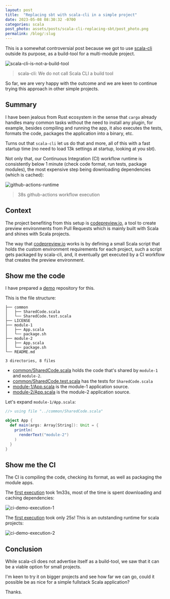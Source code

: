 ```yaml
---
layout: post
title:  "Replacing sbt with scala-cli in a simple project"
date: 2023-05-08 08:30:32 -0700
categories: scala
post_photo: assets/posts/scala-cli-replacing-sbt/post_photo.png
permalink: /blog/:slug
---
```



This is a somewhat controversial post because we got to use [scala-cli](https://scala-cli.virtuslab.org) outside its purpose, as a build-tool for a multi-module project.

![scala-cli-is-not-a-build-tool](/assets/posts/scala-cli-replacing-sbt/scala-cli-is-not-a-build-tool.png)

> scala-cli: We do not call Scala CLI a build tool

So far, we are very happy with the outcome and we are keen to continue trying this approach in other simple projects.

## Summary

I have been jealous from Rust ecosystem in the sense that `cargo` already handles many common tasks without the need to install any plugin, for example, besides compiling and running the app, it also executes the tests, formats the code, packages the application into a binary, etc.

Turns out that `scala-cli` let us do that and more, all of this with a fast startup time (no need to load 13k settings at startup, looking at you sbt).

Not only that, our Continuous Integration (CI) workflow runtime is consistently below 1 minute (check code format, run tests, package modules), the most expensive step being downloading dependencies (which is cached):

![github-actions-runtime](/assets/posts/scala-cli-replacing-sbt/ci-runtime.png)

> 38s github-actions workflow execution

## Context

The project benefiting from this setup is [codepreview.io](https://codepreview.io), a tool to create preview environments from Pull Requests which is mainly built with Scala and shines with Scala projects.

The way that [codepreview.io](https://codepreview.io) works is by defining a small Scala script that holds the custom environment requirements for each project, such a script gets packaged by scala-cli, and, it eventually get executed by a CI workflow that creates the preview environment.

## Show me the code

I have prepared a [demo](https://github.com/wiringbits/scala-cli-multi-module-demo) repository for this.

This is the file structure:

```shell
├── common
│   ├── SharedCode.scala
│   └── SharedCode.test.scala
├── LICENSE
├── module-1
│   ├── App.scala
│   └── package.sh
├── module-2
│   ├── App.scala
│   └── package.sh
└── README.md

3 directories, 8 files
```

- [common/SharedCode.scala](https://github.com/wiringbits/scala-cli-multi-module-demo/blob/main/common/SharedCode.scala) holds the code that's shared by `module-1` and `module-2`.
- [common/SharedCode.test.scala](https://github.com/wiringbits/scala-cli-multi-module-demo/blob/main/common/SharedCode.test.scala) has the tests for `SharedCode.scala`
- [module-1/App.scala](https://github.com/wiringbits/scala-cli-multi-module-demo/blob/main/module-1/App.scala) is the module-1 application source.
- [module-2/App.scala](https://github.com/wiringbits/scala-cli-multi-module-demo/blob/main/module-2/App.scala) is the module-2 application source.

Let's expand `module-1/App.scala`:

```scala
//> using file "../common/SharedCode.scala"

object App {
  def main(args: Array[String]): Unit = {
    println(
      renderText("module-2")
    )
  }
}
```

## Show me the CI

The CI is compiling the code, checking its format, as well as packaging the module apps.

The [first execution](https://github.com/wiringbits/scala-cli-multi-module-demo/actions/runs/4916752733/jobs/8780920466) took 1m33s, most of the time is spent downloading and caching dependencies:

![ci-demo-execution-1](/assets/posts/scala-cli-replacing-sbt/ci-demo-execution-1.png)


The [first execution](https://github.com/wiringbits/scala-cli-multi-module-demo/actions/runs/4916771498/jobs/8780964617) took only 25s! This is an outstanding runtime for scala projects:

![ci-demo-execution-2](/assets/posts/scala-cli-replacing-sbt/ci-demo-execution-2.png)


## Conclusion

While scala-cli does not advertise itself as a build-tool, we saw that it can be a viable option for small projects.

I'm keen to try it on bigger projects and see how far we can go, could it possible be as nice for a simple fullstack Scala application?

Thanks.
